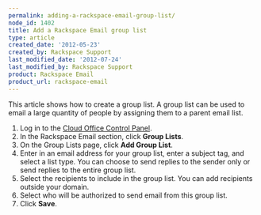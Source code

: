 ```yaml
---
permalink: adding-a-rackspace-email-group-list/
node_id: 1402
title: Add a Rackspace Email group list
type: article
created_date: '2012-05-23'
created_by: Rackspace Support
last_modified_date: '2012-07-24'
last_modified_by: Rackspace Support
product: Rackspace Email
product_url: rackspace-email
---
```


This article shows how to create a group list. A group list can be used to email a large quantity of people by assigning them to a parent
email list.

1. Log in to the [Cloud Office Control Panel](https://cp.rackspace.com).
2. In the Rackspace Email section, click **Group Lists**.
3. On the Group Lists page, click **Add Group List**.
4. Enter in an email address for your group list, enter a subject tag, and select a list type. You can choose to send replies to the sender only or send replies to the entire group list.
5. Select the recipients to include in the group list. You can add recipients outside your domain.
6. Select who will be authorized to send email from this group list.
7. Click **Save**.
